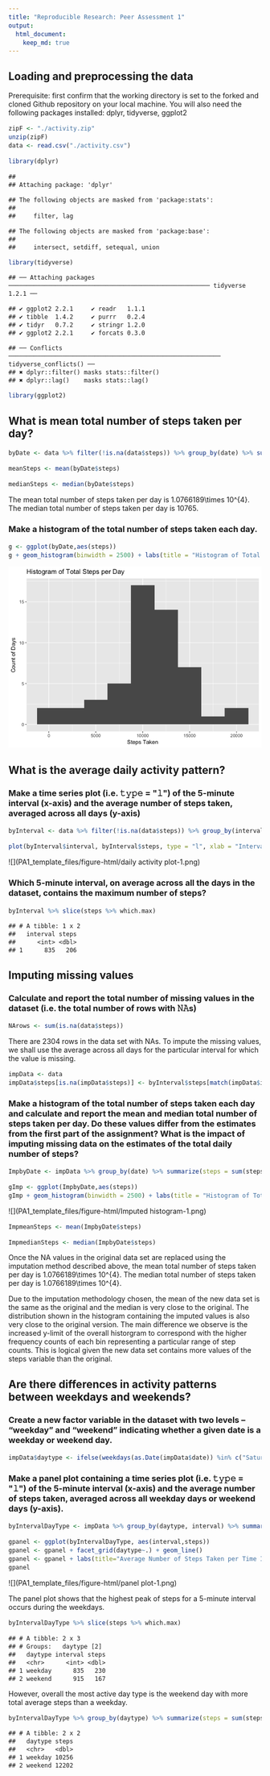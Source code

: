 ```yaml
---
title: "Reproducible Research: Peer Assessment 1"
output: 
  html_document:
    keep_md: true
---
```



## Loading and preprocessing the data
Prerequisite: first confirm that the working directory is set to the forked and cloned Github repository on your local machine. You will also need the following packages installed: dplyr, tidyverse, ggplot2


```r
zipF <- "./activity.zip"
unzip(zipF)
data <- read.csv("./activity.csv")
```


```r
library(dplyr)
```

```
## 
## Attaching package: 'dplyr'
```

```
## The following objects are masked from 'package:stats':
## 
##     filter, lag
```

```
## The following objects are masked from 'package:base':
## 
##     intersect, setdiff, setequal, union
```

```r
library(tidyverse)
```

```
## ── Attaching packages ──────────────────────────────────────────────────────── tidyverse 1.2.1 ──
```

```
## ✔ ggplot2 2.2.1     ✔ readr   1.1.1
## ✔ tibble  1.4.2     ✔ purrr   0.2.4
## ✔ tidyr   0.7.2     ✔ stringr 1.2.0
## ✔ ggplot2 2.2.1     ✔ forcats 0.3.0
```

```
## ── Conflicts ─────────────────────────────────────────────────────────── tidyverse_conflicts() ──
## ✖ dplyr::filter() masks stats::filter()
## ✖ dplyr::lag()    masks stats::lag()
```

```r
library(ggplot2)
```


## What is mean total number of steps taken per day?


```r
byDate <- data %>% filter(!is.na(data$steps)) %>% group_by(date) %>% summarize(steps = sum(steps))
```


```r
meanSteps <- mean(byDate$steps)
```


```r
medianSteps <- median(byDate$steps)
```

The mean total number of steps taken per day is 1.0766189\times 10^{4}. The median total number of steps taken per day is 10765.

### Make a histogram of the total number of steps taken each day.


```r
g <- ggplot(byDate,aes(steps))
g + geom_histogram(binwidth = 2500) + labs(title = "Histogram of Total Steps per Day", y = "Count of Days", x = "Steps Taken")
```

![](PA1_template_files/figure-html/histogram-1.png)<!-- -->

## What is the average daily activity pattern?

### Make a time series plot (i.e. 𝚝𝚢𝚙𝚎 = "𝚕") of the 5-minute interval (x-axis) and the average number of steps taken, averaged across all days (y-axis)


```r
byInterval <- data %>% filter(!is.na(data$steps)) %>% group_by(interval) %>% summarize(steps = mean(steps))
```


```r
plot(byInterval$interval, byInterval$steps, type = "l", xlab = "Interval", ylab = "Average Steps Taken", main = "Average Number of Steps Taken per Time Interval - All Days")
```

![](PA1_template_files/figure-html/daily activity plot-1.png)<!-- -->

### Which 5-minute interval, on average across all the days in the dataset, contains the maximum number of steps?


```r
byInterval %>% slice(steps %>% which.max)
```

```
## # A tibble: 1 x 2
##   interval steps
##      <int> <dbl>
## 1      835   206
```

## Imputing missing values
### Calculate and report the total number of missing values in the dataset (i.e. the total number of rows with 𝙽𝙰s)


```r
NArows <- sum(is.na(data$steps))
```

There are 2304 rows in the data set with NAs. To impute the missing values, we shall use the average across all days for the particular interval for which the value is missing.


```r
impData <- data
impData$steps[is.na(impData$steps)] <- byInterval$steps[match(impData$interval,byInterval$interval)][which(is.na(impData$steps))]
```

### Make a histogram of the total number of steps taken each day and calculate and report the mean and median total number of steps taken per day. Do these values differ from the estimates from the first part of the assignment? What is the impact of imputing missing data on the estimates of the total daily number of steps?


```r
ImpbyDate <- impData %>% group_by(date) %>% summarize(steps = sum(steps))
```


```r
gImp <- ggplot(ImpbyDate,aes(steps))
gImp + geom_histogram(binwidth = 2500) + labs(title = "Histogram of Total Steps per Day with Imputed Data", y = "Count of Days", x = "Steps Taken")
```

![](PA1_template_files/figure-html/Imputed histogram-1.png)<!-- -->


```r
ImpmeanSteps <- mean(ImpbyDate$steps)
```


```r
ImpmedianSteps <- median(ImpbyDate$steps)
```

Once the NA values in the original data set are replaced using the imputation method described above, the mean total number of steps taken per day is 1.0766189\times 10^{4}. The median total number of steps taken per day is 1.0766189\times 10^{4}.

Due to the imputation methodology chosen, the mean of the new data set is the same as the original and the median is very close to the original. The distribution shown in the histogram containing the imputed values is also very close to the original version. The main difference we observe is the increased y-limit of the overall historgram to correspond with the higher frequency counts of each bin representing a particular range of step counts. This is logical given the new data set contains more values of the steps variable than the original.

## Are there differences in activity patterns between weekdays and weekends?

### Create a new factor variable in the dataset with two levels – “weekday” and “weekend” indicating whether a given date is a weekday or weekend day.


```r
impData$daytype <- ifelse(weekdays(as.Date(impData$date)) %in% c("Saturday","Sunday"), "weekend", "weekday")
```

### Make a panel plot containing a time series plot (i.e. 𝚝𝚢𝚙𝚎 = "𝚕") of the 5-minute interval (x-axis) and the average number of steps taken, averaged across all weekday days or weekend days (y-axis).


```r
byIntervalDayType <- impData %>% group_by(daytype, interval) %>% summarize(steps = mean(steps))
```


```r
gpanel <- ggplot(byIntervalDayType, aes(interval,steps))
gpanel <- gpanel + facet_grid(daytype~.) + geom_line()
gpanel <- gpanel + labs(title="Average Number of Steps Taken per Time Interval By Day Type", x="Interval", y="Steps")
gpanel
```

![](PA1_template_files/figure-html/panel plot-1.png)<!-- -->

The panel plot shows that the highest peak of steps for a 5-minute interval occurs during the weekdays.


```r
byIntervalDayType %>% slice(steps %>% which.max)
```

```
## # A tibble: 2 x 3
## # Groups:   daytype [2]
##   daytype interval steps
##   <chr>      <int> <dbl>
## 1 weekday      835   230
## 2 weekend      915   167
```

However, overall the most active day type is the weekend day with more total average steps than a weekday.


```r
byIntervalDayType %>% group_by(daytype) %>% summarize(steps = sum(steps))
```

```
## # A tibble: 2 x 2
##   daytype steps
##   <chr>   <dbl>
## 1 weekday 10256
## 2 weekend 12202
```

